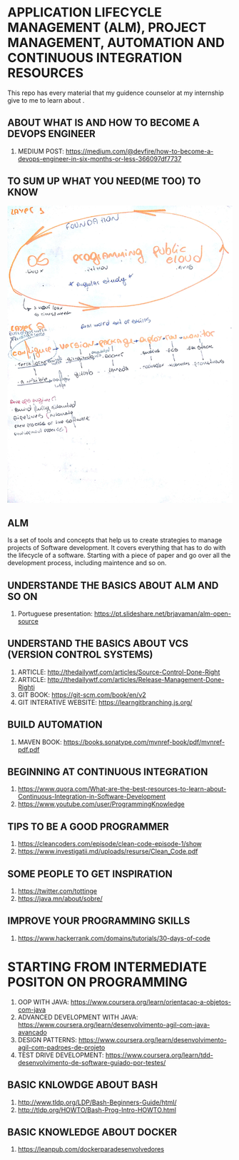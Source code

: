 # APPLICATION LIFECYCLE MANAGEMENT (ALM), PROJECT MANAGEMENT,  AUTOMATION AND CONTINUOUS INTEGRATION RESOURCES

This repo has every material that my guidence counselor at my internship give to me to learn about .

## ABOUT WHAT IS AND HOW TO BECOME A DEVOPS ENGINEER
1. MEDIUM POST: https://medium.com/@devfire/how-to-become-a-devops-engineer-in-six-months-or-less-366097df7737

## TO SUM UP WHAT YOU NEED(ME TOO) TO KNOW
![BASIC KNOWLEDGE TO BECOME A DEVOPS ENGINEER](https://raw.githubusercontent.com/GabrielSlima/DevOps/master/devops.jpg)

## ALM
Is a set of tools and concepts that help us to create strategies to manage projects of Software development. It covers everything that has to do with the lifecycle of a software. Starting with a piece of paper and go over all the development process, including maintence and so on.

## UNDERSTANDE THE BASICS ABOUT ALM AND SO ON
1. Portuguese presentation: https://pt.slideshare.net/brjavaman/alm-open-source

## UNDERSTAND THE BASICS ABOUT VCS (VERSION CONTROL SYSTEMS)
1. ARTICLE: http://thedailywtf.com/articles/Source-Control-Done-Right
1. ARTICLE: http://thedailywtf.com/articles/Release-Management-Done-Righti
1. GIT BOOK: https://git-scm.com/book/en/v2
1. GIT INTERATIVE WEBSITE: https://learngitbranching.js.org/

## BUILD AUTOMATION
1. MAVEN BOOK: https://books.sonatype.com/mvnref-book/pdf/mvnref-pdf.pdf

## BEGINNING AT CONTINUOUS INTEGRATION
1. https://www.quora.com/What-are-the-best-resources-to-learn-about-Continuous-Integration-in-Software-Development
1. https://www.youtube.com/user/ProgrammingKnowledge

## TIPS TO BE A GOOD PROGRAMMER 
1. https://cleancoders.com/episode/clean-code-episode-1/show
1. https://www.investigatii.md/uploads/resurse/Clean_Code.pdf


## SOME PEOPLE TO GET INSPIRATION 
1. https://twitter.com/tottinge
1. https://java.mn/about/sobre/

## IMPROVE YOUR PROGRAMMING SKILLS 
1. https://www.hackerrank.com/domains/tutorials/30-days-of-code



# STARTING FROM INTERMEDIATE POSITON ON PROGRAMMING
1. OOP WITH JAVA: https://www.coursera.org/learn/orientacao-a-objetos-com-java
1. ADVANCED DEVELOPMENT WITH JAVA: https://www.coursera.org/learn/desenvolvimento-agil-com-java-avancado
1. DESIGN PATTERNS: https://www.coursera.org/learn/desenvolvimento-agil-com-padroes-de-projeto
1. TEST DRIVE DEVELOPMENT: https://www.coursera.org/learn/tdd-desenvolvimento-de-software-guiado-por-testes/

## BASIC KNLOWDGE ABOUT BASH
1. http://www.tldp.org/LDP/Bash-Beginners-Guide/html/
1. http://tldp.org/HOWTO/Bash-Prog-Intro-HOWTO.html

## BASIC KNOWLEDGE ABOUT DOCKER
1. https://leanpub.com/dockerparadesenvolvedores
